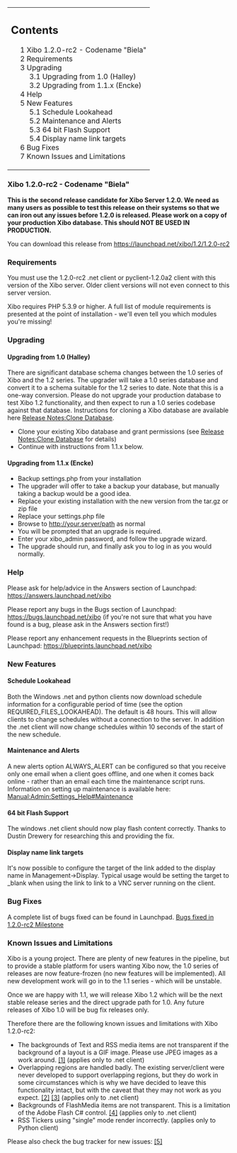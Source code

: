 <!--toc=getting_started-->
<table id="toc" class="toc"><tr><td><div id="toctitle"><h2>Contents</h2></div>
<ul>
<li class="toclevel-1 tocsection-1"><a href="#Xibo_1.2.0-rc2_-_Codename_.22Biela.22"><span class="tocnumber">1</span> <span class="toctext">Xibo 1.2.0-rc2 - Codename "Biela"</a></li>
<li class="toclevel-1 tocsection-2"><a href="#Requirements"><span class="tocnumber">2</span> <span class="toctext">Requirements</span></a></li>
<li class="toclevel-1 tocsection-3"><a href="#Upgrading"><span class="tocnumber">3</span> <span class="toctext">Upgrading</span></a>
<ul>
<li class="toclevel-2 tocsection-4"><a href="#Upgrading_from_1.0_.28Halley.29"><span class="tocnumber">3.1</span> <span class="toctext">Upgrading from 1.0 (Halley)</span></a></li>
<li class="toclevel-2 tocsection-5"><a href="#Upgrading_from_1.1.x_.28Encke.29"><span class="tocnumber">3.2</span> <span class="toctext">Upgrading from 1.1.x (Encke)</span></a></li>
</ul>
</li>
<li class="toclevel-1 tocsection-6"><a href="#Help"><span class="tocnumber">4</span> <span class="toctext">Help</span></a></li>
<li class="toclevel-1 tocsection-7"><a href="#New_Features"><span class="tocnumber">5</span> <span class="toctext">New Features</span></a>
<ul>
<li class="toclevel-2 tocsection-8"><a href="#Schedule_Lookahead"><span class="tocnumber">5.1</span> <span class="toctext">Schedule Lookahead</span></a></li>
<li class="toclevel-2 tocsection-9"><a href="#Maintenance_and_Alerts"><span class="tocnumber">5.2</span> <span class="toctext">Maintenance and Alerts</span></a></li>
<li class="toclevel-2 tocsection-10"><a href="#64_bit_Flash_Support"><span class="tocnumber">5.3</span> <span class="toctext">64 bit Flash Support</span></a></li>
<li class="toclevel-2 tocsection-11"><a href="#Display_name_link_targets"><span class="tocnumber">5.4</span> <span class="toctext">Display name link targets</span></a></li>
</ul>
</li>
<li class="toclevel-1 tocsection-12"><a href="#Bug_Fixes"><span class="tocnumber">6</span> <span class="toctext">Bug Fixes</span></a></li>
<li class="toclevel-1 tocsection-13"><a href="#Known_Issues_and_Limitations"><span class="tocnumber">7</span> <span class="toctext">Known Issues and Limitations</span></a></li>
</ul>
</td></tr></table>
<h3> <span class="mw-headline" id="Xibo_1.2.0-rc2_-_Codename_.22Biela.22">Xibo 1.2.0-rc2 - Codename "Biela"</h3>
<p><b>This is the second release candidate for Xibo Server 1.2.0. We need as many users as possible to test this release on their systems so that we can iron out any issues before 1.2.0 is released. Please work on a copy of your production Xibo database. This should NOT BE USED IN PRODUCTION.</b>
</p><p>You can download this release from <a rel="nofollow" class="external free" href="https://launchpad.net/xibo/1.2/1.2.0-rc2">https://launchpad.net/xibo/1.2/1.2.0-rc2</a>
</p>
<h3> <span class="mw-headline" id="Requirements"> Requirements </span></h3>
<p>You must use the 1.2.0-rc2 .net client or pyclient-1.2.0a2 client with this version of the Xibo server. Older client versions will not even connect to this server version.
</p><p>Xibo requires PHP 5.3.9 or higher. A full list of module requirements is presented at the point of installation - we'll even tell you which modules you're missing!
</p>
<h3> <span class="mw-headline" id="Upgrading"> Upgrading </span></h3>
<h4> <span class="mw-headline" id="Upgrading_from_1.0_.28Halley.29"> Upgrading from 1.0 (Halley) </span></h4>
<p>There are significant database schema changes between the 1.0 series of Xibo and the 1.2 series. The upgrader will take a 1.0 series database and convert it to a schema suitable for the 1.2 series to date. Note that this is a one-way conversion. Please do not upgrade your production database to test Xibo 1.2 functionality, and then expect to run a 1.0 series codebase against that database. Instructions for cloning a Xibo database are available here <a href="release_notes_clonedb.html" title="Release Notes:Clone Database">Release Notes:Clone Database</a>.
</p>
<ul><li> Clone your existing Xibo database and grant permissions (see <a href="release_notes_clonedb.html" title="Release Notes:Clone Database">Release Notes:Clone Database</a> for details)
</li><li> Continue with instructions from 1.1.x below.
</li></ul>
<h4> <span class="mw-headline" id="Upgrading_from_1.1.x_.28Encke.29"> Upgrading from 1.1.x (Encke) </span></h4>
<ul><li> Backup settings.php from your installation
</li><li> The upgrader will offer to take a backup your database, but manually taking a backup would be a good idea.
</li><li> Replace your existing installation with the new version from the tar.gz or zip file
</li><li> Replace your settings.php file
</li><li> Browse to <a rel="nofollow" class="external free" href="http://your.server/path">http://your.server/path</a> as normal
</li><li> You will be prompted that an upgrade is required.
</li><li> Enter your xibo_admin password, and follow the upgrade wizard.
</li><li> The upgrade should run, and finally ask you to log in as you would normally.
</li></ul>
<h3> <span class="mw-headline" id="Help"> Help </span></h3>
<p>Please ask for help/advice in the Answers section of Launchpad: <a rel="nofollow" class="external free" href="https://answers.launchpad.net/xibo">https://answers.launchpad.net/xibo</a>
</p><p>Please report any bugs in the Bugs section of Launchpad: <a rel="nofollow" class="external free" href="https://bugs.launchpad.net/xibo">https://bugs.launchpad.net/xibo</a> (if you're not sure that what you have found is a bug, please ask in the Answers section first!)
</p><p>Please report any enhancement requests in the Blueprints section of Launchpad: <a rel="nofollow" class="external free" href="https://blueprints.launchpad.net/xibo">https://blueprints.launchpad.net/xibo</a>
</p>
<h3> <span class="mw-headline" id="New_Features">New Features</span></h3>
<h4> <span class="mw-headline" id="Schedule_Lookahead">Schedule Lookahead</span></h4>
<p>Both the Windows .net and python clients now download schedule information for a configurable period of time (see the option REQUIRED_FILES_LOOKAHEAD). The default is 48 hours. This will allow clients to change schedules without a connection to the server. In addition the .net client will now change schedules within 10 seconds of the start of the new schedule.
</p>
<h4> <span class="mw-headline" id="Maintenance_and_Alerts">Maintenance and Alerts</span></h4>
<p>A new alerts option ALWAYS_ALERT can be configured so that you receive only one email when a client goes offline, and one when it comes back online - rather than an email each time the maintenance script runs. Information on setting up maintenance is available here: <a href="/wiki/Manual:Admin:Settings_Help#Maintenance" title="Manual:Admin:Settings Help" class="mw-redirect">Manual:Admin:Settings_Help#Maintenance</a>
</p>
<h4> <span class="mw-headline" id="64_bit_Flash_Support">64 bit Flash Support</span></h4>
<p>The windows .net client should now play flash content correctly. Thanks to Dustin Drewery for researching this and providing the fix.
</p>
<h4> <span class="mw-headline" id="Display_name_link_targets">Display name link targets</span></h4>
<p>It's now possible to configure the target of the link added to the display name in Management-&gt;Display. Typical usage would be setting the target to _blank when using the link to link to a VNC server running on the client.
</p>
<h3> <span class="mw-headline" id="Bug_Fixes">Bug Fixes</span></h3>
<p>A complete list of bugs fixed can be found in Launchpad. <a rel="nofollow" class="external text" href="https://launchpad.net/xibo/+milestone/1.2.0-rc2">Bugs fixed in 1.2.0-rc2 Milestone</a>
</p>
<h3> <span class="mw-headline" id="Known_Issues_and_Limitations"> Known Issues and Limitations </span></h3>
<p>Xibo is a young project. There are plenty of new features in the pipeline, but to provide a stable platform for users wanting Xibo now, the 1.0 series of releases are now feature-frozen (no new features will be implemented). All new development work will go in to the 1.1 series - which will be unstable.
</p><p>Once we are happy with 1.1, we will release Xibo 1.2 which will be the next stable release series and the direct upgrade path for 1.0. Any future releases of Xibo 1.0 will be bug fix releases only.
</p><p>Therefore there are the following known issues and limitations with Xibo 1.2.0-rc2:
</p>
<ul><li> The backgrounds of Text and RSS media items are not transparent if the background of a layout is a GIF image. Please use JPEG images as a work around. <a rel="nofollow" class="external autonumber" href="https://bugs.launchpad.net/xibo/+bug/348506">[1]</a> (applies only to .net client)
</li><li> Overlapping regions are handled badly. The existing server/client were never developed to support overlapping regions, but they do work in some circumstances which is why we have decided to leave this functionality intact, but with the caveat that they may not work as you expect. <a rel="nofollow" class="external autonumber" href="https://bugs.launchpad.net/xibo/+bug/321377">[2]</a> <a rel="nofollow" class="external autonumber" href="https://answers.launchpad.net/xibo/+question/64768">[3]</a> (applies only to .net client)
</li><li> Backgrounds of FlashMedia items are not transparent. This is a limitation of the Adobe Flash C# control. <a rel="nofollow" class="external autonumber" href="https://bugs.launchpad.net/xibo/+bug/341634">[4]</a> (applies only to .net client)
</li><li> RSS Tickers using "single" mode render incorrectly. (applies only to Python client)
</li></ul>
<p>Please also check the bug tracker for new issues: <a rel="nofollow" class="external autonumber" href="https://launchpad.net/xibo/+milestone/1.2.0-rc3">[5]</a>
</p>